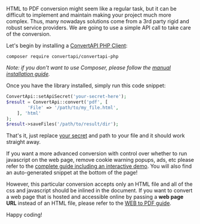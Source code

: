 HTML to PDF conversion might seem like a regular task, but it can be difficult to implement and maintain making your project much more complex. 
Thus, many nowadays solutions come from a 3rd party rigid and robust service providers.
We are going to use a simple API call to take care of the conversion.

Let's begin by installing a [ConvertAPI PHP Client](https://github.com/ConvertAPI/convertapi-php):

`composer require convertapi/convertapi-php`

_Note: if you don't want to use Composer, please follow the [manual installation guide](https://github.com/ConvertAPI/convertapi-php#manual-installation)._

Once you have the library installed, simply run this code snippet:

```php
ConvertApi::setApiSecret('your-secret-here');
$result = ConvertApi::convert('pdf', [
        'File' => '/path/to/my_file.html',
    ], 'html'
);
$result->saveFiles('/path/to/result/dir');
```

That's it, just replace [your secret](https://help.convertapi.com/en/article/how-to-create-a-free-account-2wr644/) and path to your file and it should work straight away. 

If you want a more advanced conversion with control over whether to run javascript on the web page, 
remove cookie warning popups, ads, etc please refer to the [complete guide including an interactive demo](https://www.convertapi.com/html-to-pdf). 
You will also find an auto-generated snippet at the bottom of the page!

However, this particular conversion accepts only an HTML file and all of the css and javascript should be inlined in the document. If you want to convert a web page that is hosted and accessible online by passing a **web page URL** instead of an HTML file, please refer to the [WEB to PDF guide](https://www.convertapi.com/web-to-pdf).

Happy coding!
